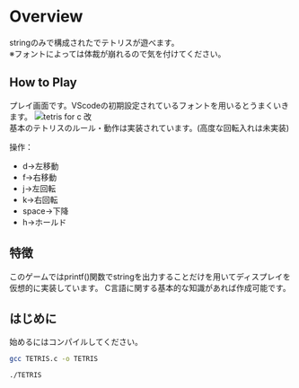 # Overview

stringのみで構成されたでテトリスが遊べます。  
※フォントによっては体裁が崩れるので気を付けてください。

## How to Play

プレイ画面です。VScodeの初期設定されているフォントを用いるとうまくいきます。
![tetris for c 改](https://github.com/takagiyuusuke/TETRIS-for-c/assets/142160956/2679a1a6-ae1f-4ffa-947b-28c1c2c21f59)  
基本のテトリスのルール・動作は実装されています。(高度な回転入れは未実装)  
  
操作：  

- d→左移動
- f→右移動
- j→左回転
- k→右回転
- space→下降
- h→ホールド

## 特徴

このゲームではprintf()関数でstringを出力することだけを用いてディスプレイを仮想的に実装しています。
C言語に関する基本的な知識があれば作成可能です。

## はじめに

始めるにはコンパイルしてください。
```bash
gcc TETRIS.c -o TETRIS

./TETRIS
```
